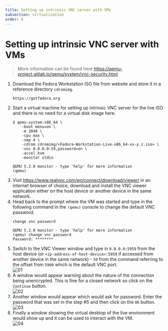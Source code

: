 ```yaml
---
title: Setting up intrinsic VNC server with VMs  
subsection: virtualization  
order: 6  
---
```


# Setting up intrinsic VNC server with VMs

> More information can be found here https://qemu-project.gitlab.io/qemu/system/vnc-security.html

1. Download the Fedora Workstation ISO file from website and store it in a reference directory `cdromimg`.  
   ```
   https://getfedora.org
   ```
2. Start a virtual machine for setting up intrinsic VNC server for the live ISO and there is no need for a virtual disk image here.  
   ```console
   $ qemu-system-x86_64 \
       -boot menu=on \
       -m 2048 \
       -cpu max \
       -smp 4 \
       -cdrom cdromimg/<Fedora-Workstation-Live-x86_64-xx-y.z.iso> \
       -vnc 0.0.0.0:59,password=on \
       -accel kvm
       -monitor stdio
   ```
   ```
   QEMU 5.2.0 monitor - type 'help' for more information
   (qemu) 
   ```
3. Visit https://www.realvnc.com/en/connect/download/viewer/ in an internet browser of choice, download and install the VNC viewer application either on the host device or another device in the same network.  
4. Head back to the prompt where the VM was started and type in the following command in the `(qemu)` console to change the default VNC password.  
   ```
   change vnc password
   ```
   ```
   QEMU 5.2.0 monitor - type 'help' for more information
   (qemu) change vnc password
   Password: ********
   ```
5. Switch to the VNC Viewer window and type in `0.0.0.0:5959` from the host device (or `<ip-address-of-host-device>:5959` if accessed from another device in the same network) - `59` from the command referring to the offset from `5900` which is the default VNC port.  
   ![01](https://user-images.githubusercontent.com/49605954/127031511-21e8853d-7d34-4192-9c46-f510f716e6ec.png)
6. A window would appear warning about the nature of the connection being unencrypted. This is fine for a closed network so click on the `Continue` button.  
   ![02](https://user-images.githubusercontent.com/49605954/127031516-97fc7f1f-2f66-4aea-9a51-2704cd4d130d.png)
7. Another window would appear which would ask for password. Enter the password that was set in the step #5 and then click on the `OK` button.  
   ![03](https://user-images.githubusercontent.com/49605954/127031519-117036dc-c8a6-41f8-af28-8bafd368017b.png)
8. Finally a window showing the virtual desktop of the live environment would show up and it can be used to interact with the VM.  
   ![04](https://user-images.githubusercontent.com/49605954/127031520-47639fc8-e38c-4448-92f1-44a6cb99a2e6.png)
